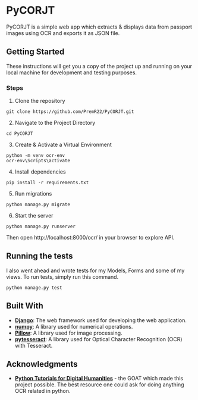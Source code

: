 # PyCORJT

PyCORJT is a simple web app which extracts & displays data from passport images using OCR and exports it as JSON file.

## Getting Started

These instructions will get you a copy of the project up and running on your local machine for development and testing purposes.

### Steps

1. Clone the repository

```
git clone https://github.com/PremR22/PyCORJT.git
```

2. Navigate to the Project Directory

```
cd PyCORJT
```

3. Create & Activate a Virtual Environment

```
python -m venv ocr-env
ocr-env\Scripts\activate
```

4. Install dependencies

```
pip install -r requirements.txt
```

5. Run migrations

```
python manage.py migrate
```

6. Start the server

```
python manage.py runserver
```

Then open http://localhost:8000/ocr/ in your browser to explore API.

## Running the tests

I also went ahead and wrote tests for my Models, Forms and some of my views. To run tests, simply run this command.

```
python manage.py test
```

## Built With

- **[Django](https://www.djangoproject.com/)**: The web framework used for developing the web application.
- **[numpy](https://numpy.org/)**: A library used for numerical operations.
- **[Pillow](https://pillow.readthedocs.io/en/stable/)**: A library used for image processing.
- **[pytesseract](https://github.com/madmaze/pytesseract)**: A library used for Optical Character Recognition (OCR) with Tesseract.

  
## Acknowledgments

* **[Python Tutorials for Digital Humanities](https://www.youtube.com/playlist?list=PL2VXyKi-KpYuTAZz__9KVl1jQz74bDG7i)** - the GOAT which made this project possible. The best resource one could ask for doing anything OCR related in python.

